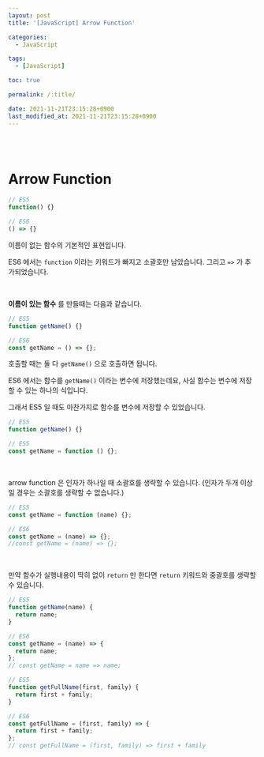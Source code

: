 ```yaml
---
layout: post
title: '[JavaScript] Arrow Function'

categories:
  - JavaScript

tags:
  - [JavaScript]

toc: true

permalink: /:title/

date: 2021-11-21T23:15:28+0900
last_modified_at: 2021-11-21T23:15:28+0900
---
```


<br>
<br>

# Arrow Function

```javascript
// ES5
function() {}

// ES6
() => {}
```

이름이 없는 함수의 기본적인 표현입니다.

ES6 에서는 `function` 이라는 키워드가 빠지고 소괄호만 남았습니다. 그리고 `=>` 가 추가되었습니다.

<br>

**이름이 있는 함수** 를 만들때는 다음과 같습니다.

```javascript
// ES5
function getName() {}

// ES6
const getName = () => {};
```

호출할 때는 둘 다 `getName()` 으로 호출하면 됩니다.

ES6 에서는 함수를 `getName()` 이라는 변수에 저장했는데요, 사실 함수는 변수에 저장할 수 있는 하나의 식입니다.

그래서 ES5 일 때도 마찬가지로 함수를 변수에 저장할 수 있었습니다.

```javascript
// ES5
function getName() {}

// ES5
const getName = function () {};
```

<br>

arrow function 은 인자가 하나일 때 소괄호를 생략할 수 있습니다. (인자가 두개 이상일 경우는 소괄호를 생략할 수 없습니다.)

```javascript
// ES5
const getName = function (name) {};

// ES6
const getName = (name) => {};
//const getName = (name) => {};
```

<br>

만약 함수가 실행내용이 딱히 없이 `return` 만 한다면 `return` 키워드와 중괄호를 생략할 수 있습니다.

```javascript
// ES5
function getName(name) {
  return name;
}

// ES6
const getName = (name) => {
  return name;
};
// const getName = name => name;
```

```javascript
// ES5
function getFullName(first, family) {
  return first + family;
}

// ES6
const getFullName = (first, family) => {
  return first + family;
};
// const getFullName = (first, family) => first + family
```
